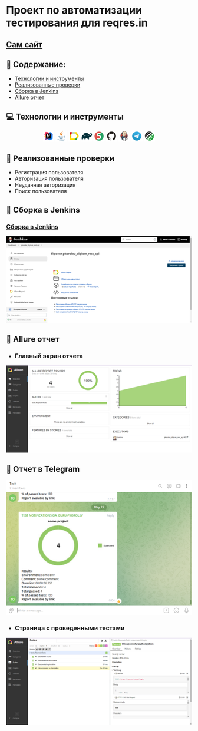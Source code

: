 # Проект по автоматизации тестирования для reqres.in
## <a target="_blank" href="https://reqres.in/">Сам сайт</a>

## :japanese_goblin: Содержание:

- <a href="#japanese_goblin-технологии-и-инструменты">Технологии и инструменты</a>
- <a href="#japanese_goblin-реализованные-проверки">Реализованные проверки</a>
- <a href="#japanese_goblin-сборка-в-Jenkins">Сборка в Jenkins</a>
- <a href="#japanese_goblin-allure-отчет">Allure отчет</a>

## :computer: Технологии и инструменты
<p align="center">
<img width="6%" title="IntelliJ IDEA" src="images/logo/Intelige_Idea.png">
<img width="6%" title="Java" src="images/logo/Java.png">
<img width="6%" title="Allure Report" src="images/logo/AllureReport.png">
<img width="6%" title="Gradle" src="images/logo/Gradle.png">
<img width="6%" title="JUnit5" src="images/logo/JUnit5.png">
<img width="6%" title="GitHub" src="images/logo/Github.png">
<img width="6%" title="Jenkins" src="images/logo/Jenkins.png">
<img width="6%" title="Telegram" src="images/logo/Telegram.png">
<img width="6%" title="RestAssured" src="images/logo/RestAssured.png"> 
</p>

## :japanese_goblin: Реализованные проверки
- Регистрация пользователя
- Авторизация пользователя
- Неудачная авторизация
- Поиск пользователя 

## :japanese_goblin: Сборка в Jenkins
### <a target="_blank" href="https://jenkins.autotests.cloud/job/pkorolev_diplom_rest_api/">Сборка в Jenkins</a>
<p align="center">
<img title="Jenkins Dashboard" src="images/screenshots/allure_dashboards.png">
</p>

## :japanese_goblin: Allure отчет
- ### Главный экран отчета
<p align="center">
<img title="Allure Overview Dashboard" src="images/screenshots/allure_main_page.png">
</p>

## :robot: Отчет в Telegram
<p align="center">
<img title="Telegram notification message" src="images/screenshots/allure_telegram.png">
</p>

- ### Страница с проведенными тестами
<p align="center">
<img title="Allure Test Page" src="images/screenshots/allure_test_page.png">
</p>
